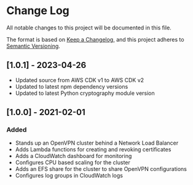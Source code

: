# Change Log

All notable changes to this project will be documented in this file.

The format is based on [Keep a Changelog](https://keepachangelog.com/en/1.0.0/),
and this project adheres to [Semantic Versioning](https://semver.org/spec/v2.0.0.html).

## [1.0.1] - 2023-04-26

- Updated source from AWS CDK v1 to AWS CDK v2
- Updated to latest npm dependency versions
- Updated to latest Python cryptography module version

## [1.0.0] - 2021-02-01

### Added

- Stands up an OpenVPN cluster behind a Network Load Balancer
- Adds Lambda functions for creating and revoking certificates
- Adds a CloudWatch dashboard for monitoring
- Configures CPU based scaling for the cluster
- Adds an EFS share for the cluster to share OpenVPN configurations
- Configures log groups in CloudWatch logs
